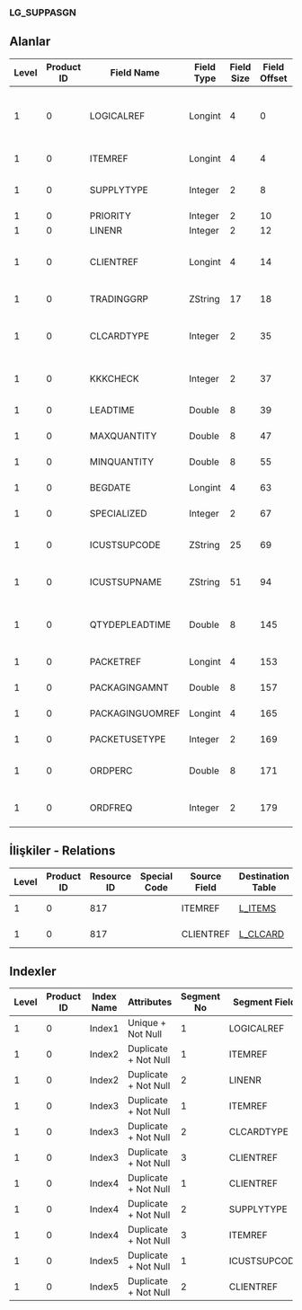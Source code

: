 ### LG_SUPPASGN

## Alanlar

**Level**|**Product ID**|**Field Name**|**Field Type**|**Field Size**|**Field Offset**|**Türkçe Açıklama**|**Expression**
-----|-----|-----|-----|-----|-----|-----|-----
1|0|LOGICALREF|Longint|4|0|Malzeme - Tedarikçi Ataması Log. Ref.|Item - Supplier Assignment Logical Reference
1|0|ITEMREF|Longint|4|4|Malzeme Kartı Referansı|Item Card Reference
1|0|SUPPLYTYPE|Integer|2|8|Müşteri / Tedarikçi Tipi|Customer / Supplier Type
1|0|PRIORITY|Integer|2|10|Öncelik|Priority
1|0|LINENR|Integer|2|12|Satır Numarası|Line Number
1|0|CLIENTREF|Longint|4|14|Cari Hesap Ref.|Account Receivable / Payable Reference
1|0|TRADINGGRP|ZString|17|18|Ticari İşlem Grubu|Trading Group
1|0|CLCARDTYPE|Integer|2|35|Cari Hesap Türü|Account Receivable / Payable Type
1|0|KKKCHECK|Integer|2|37|Kalite Kontrol İşlemi Yapılmadığında|In Case of Inspection not Held
1|0|LEADTIME|Double|8|39|Teslim/Temin Zamanı|Delivery / Lead Time
1|0|MAXQUANTITY|Double|8|47|Azami Miktar|Maximum Quantity
1|0|MINQUANTITY|Double|8|55|Asgari Miktar|Minimum Quantity
1|0|BEGDATE|Longint|4|63|Başlangıç tarihi|Start Date
1|0|SPECIALIZED|Integer|2|67|Kullanımda Değil|Not In Use
1|0|ICUSTSUPCODE|ZString|25|69|Müşteri / Tedarikçi Kodu|Customer / Supplier Code
1|0|ICUSTSUPNAME|ZString|51|94|Müşteri / Tedarikçi Açıklaması|Customer / Supplier Description
1|0|QTYDEPLEADTIME|Double|8|145|Miktar bağımlı teslim/temin süresi|Quantity Dependent Delivery / Lead Time
1|0|PACKETREF|Longint|4|153|Malzemeler Log. Ref.|ITEMS LOGICALREF
1|0|PACKAGINGAMNT|Double|8|157|Paketleme tutarı|Packaging Amount
1|0|PACKAGINGUOMREF|Longint|4|165|Birim seti log. Ref.|UNITSETL LOGICALREF
1|0|PACKETUSETYPE|Integer|2|169|Paket kullanım türü|Packet Usage Type
1|0|ORDPERC|Double|8|171|Cari Hesap Sipariş Oranı (%)|AR/AP Order Rate (%)
1|0|ORDFREQ|Integer|2|179|Cari Hesap Sipariş Periyodu (Gün)|AR/AP Order Frequency (Day)

## İlişkiler - Relations
**Level**|**Product ID**|**Resource ID**|**Special Code**|**Source Field**|**Destination Table**|**Destination Field**|**Relation Type**|**Extra Condition**
-----|-----|-----|-----|-----|-----|-----|-----|-----
1|0|817||ITEMREF|[L_ITEMS](../LG_ITEMS "L_ITEMS")|LOGICALREF|one-to-one|
1|0|817||CLIENTREF|[L_CLCARD](../LG_CLCARD "L_CLCARD")|LOGICALREF|one-to-one|

## Indexler
**Level**|**Product ID**|**Index Name**|**Attributes**|**Segment No**|**Segment Field**|**Sense**
-----|-----|-----|-----|-----|-----|-----
1|0|Index1|Unique + Not Null|1|LOGICALREF|Ascending
1|0|Index2|Duplicate + Not Null|1|ITEMREF|Ascending
1|0|Index2|Duplicate + Not Null|2|LINENR|Ascending
1|0|Index3|Duplicate + Not Null|1|ITEMREF|Ascending
1|0|Index3|Duplicate + Not Null|2|CLCARDTYPE|Ascending
1|0|Index3|Duplicate + Not Null|3|CLIENTREF|Ascending
1|0|Index4|Duplicate + Not Null|1|CLIENTREF|Ascending
1|0|Index4|Duplicate + Not Null|2|SUPPLYTYPE|Ascending
1|0|Index4|Duplicate + Not Null|3|ITEMREF|Ascending
1|0|Index5|Duplicate + Not Null|1|ICUSTSUPCODE|Ascending
1|0|Index5|Duplicate + Not Null|2|CLIENTREF|Ascending
